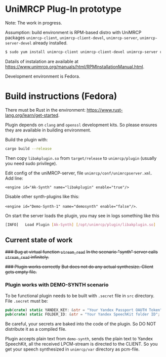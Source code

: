 # UniMRCP Plug-In prototype
Note: The work in progress.

Assumption: build environment is RPM-based distro with UniMRCP packages `unimrcp-client`, `unimrcp-client-devel`, `unimrcp-server`, `unimrcp-server-devel` already installed.
```bash
$ sudo yum install unimrcp-client unimrcp-client-devel unimrcp-server unimrcp-server-devel
```
Datails of instalation are available at <https://www.unimrcp.org/manuals/html/RPMInstallationManual.html>.

Development environment is Fedora.

# Build instructions (Fedora)
There must be Rust in the environment: <https://www.rust-lang.org/learn/get-started>.

Plugin depends on `clang` and `openssl` development kits. So please ensures they are available in building environment.

Build the plugin with:
```bash
cargo build --release
```

Then copy `libakplugin.so` from `target/release` to `unimrcp/plugin` (usually you need sudo privilege).

Edit config of the uniMRCP-server, file `unimrcp/conf/unimrcpserver.xml`. Add line:

`<engine id="Ak-Synth" name="libakplugin" enable="true"/>` 

Disable other synth-plugins like this: 

`<engine id="Demo-Synth-1" name="demosynth" enable="false"/>`.

On start the server loads the plugin, you may see in logs something like this
```bash
[INFO]   Load Plugin [Ak-Synth] [/opt/unimrcp/plugin/libakplugin.so]
```

## Current state of work
~~### Bug at virtual function `stream_read`~~
~~In the scenario "synth" server calls `stream_read` infinitely.~~

~~### Plugin works correctly~~
~~But does not do any actual synthesize. Client gets empty file.~~

### Plugin works with DEMO-SYNTH scenario
To be functional plugin needs to be built with `.secret` file in `src` directory.
File `.secret` must be:
```rust
pub(crate) static YANDEX_KEY: &str = "Your Yandex Passport OAUTH Token";
pub(crate) static FOLDER_ID: &str = "Your Yandex SpeechKit folder ID";
```

Be careful, your secrets are baked into the code of the plugin. So DO NOT distribute it as a compiled file.

Plugin accepts plain text from `demo-synth`, sends the plain text to Yandex SpeechKit, all the received LPCM-stream is directed to the CLIENT. So you get your speech synthesized in `unimrcp/var` directory as pcm-file.
